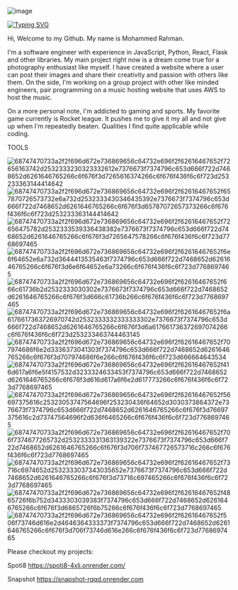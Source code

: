 ![image](https://user-images.githubusercontent.com/97058803/217724847-8d5e4c4c-b3f2-4714-9e4d-6980d4a18988.png)

<p>
<a href="https://git.io/typing-svg"><img src="https://readme-typing-svg.demolab.com?font=Fira+Code&pause=1000&width=435&lines=Software+Engineer" alt="Typing SVG" /></a>
<p>

Hi, Welcome to my Github. My name is Mohammed Rahman.

I'm a software engineer with experience in JavaScript, Python, React, Flask and other libraries. My main project right now is a dream come true for a photography enthusiast like myself. I have created a website where a user can post their images and share their creativity and passion with others like them. On the side, I'm working on a group project with other like minded engineers, pair programming on a music hosting website that uses AWS to host the music.

On a more personal note, I'm addicted to gaming and sports. My favorite game currently is Rocket league. It pushes me to give it my all and not give up when I'm repeatedly beaten. Qualities I find quite applicable while coding.


TOOLS


![68747470733a2f2f696d672e736869656c64732e696f2f62616467652f72656163742d2532333230323332612e7376673f7374796c653d666f722d7468652d6261646765266c6f676f3d7265616374266c6f676f436f6c6f723d253233363144414642](https://user-images.githubusercontent.com/97058803/217725465-d574a5c2-ff48-4a80-b915-cd5182089cc3.svg)
![68747470733a2f2f696d672e736869656c64732e696f2f62616467652f657870726573732e6a732d2532333430346435392e7376673f7374796c653d666f722d7468652d6261646765266c6f676f3d65787072657373266c6f676f436f6c6f723d253233363144414642](https://user-images.githubusercontent.com/97058803/217725555-3df5deec-31b6-4701-a285-0ffa6ef5df29.svg)
![68747470733a2f2f696d672e736869656c64732e696f2f62616467652f72656475782d2532333539336438382e7376673f7374796c653d666f722d7468652d6261646765266c6f676f3d7265647578266c6f676f436f6c6f723d7768697465](https://user-images.githubusercontent.com/97058803/217725588-a1a282cd-df46-4308-93fe-f17624a00c1f.svg)
![68747470733a2f2f696d672e736869656c64732e696f2f62616467652f6e6f64652e6a732d3644413535463f7374796c653d666f722d7468652d6261646765266c6f676f3d6e6f64652e6a73266c6f676f436f6c6f723d7768697465](https://user-images.githubusercontent.com/97058803/217725616-be0f9e34-8e12-4611-90c3-4e2f63e65dc3.svg)
![68747470733a2f2f696d672e736869656c64732e696f2f62616467652f666c61736b2d2532333030302e7376673f7374796c653d666f722d7468652d6261646765266c6f676f3d666c61736b266c6f676f436f6c6f723d7768697465](https://user-images.githubusercontent.com/97058803/217725647-ceb4da0f-547a-4ab6-8713-b5aeaeab4f8b.svg)
![68747470733a2f2f696d672e736869656c64732e696f2f62616467652f6a6176617363726970742d2532333332333333302e7376673f7374796c653d666f722d7468652d6261646765266c6f676f3d6a617661736372697074266c6f676f436f6c6f723d253233463744463145](https://user-images.githubusercontent.com/97058803/217725800-dfd704c4-6749-49b0-ada6-9bd496ec4585.svg)
![68747470733a2f2f696d672e736869656c64732e696f2f62616467652f707974686f6e2d3336373041303f7374796c653d666f722d7468652d6261646765266c6f676f3d707974686f6e266c6f676f436f6c6f723d666664643534](https://user-images.githubusercontent.com/97058803/217725831-fc609806-f430-4608-bea2-ac375bd2cf82.svg)
![68747470733a2f2f696d672e736869656c64732e696f2f62616467652f416d617a6f6e5f4157532d3233324633453f7374796c653d666f722d7468652d6261646765266c6f676f3d616d617a6f6e2d617773266c6f676f436f6c6f723d7768697465](https://user-images.githubusercontent.com/97058803/217726059-5c47da3c-6656-422a-9233-29f4fb6108e8.svg)
![68747470733a2f2f696d672e736869656c64732e696f2f62616467652f56697375616c25323053747564696f253230436f64652d3030373864372e7376673f7374796c653d666f722d7468652d6261646765266c6f676f3d76697375616c2d73747564696f2d636f6465266c6f676f436f6c6f723d7768697465](https://user-images.githubusercontent.com/97058803/217726114-01799d48-e301-428b-a8ce-b101191f9a15.svg)
![68747470733a2f2f696d672e736869656c64732e696f2f62616467652f706f7374677265732d2532333331363139322e7376673f7374796c653d666f722d7468652d6261646765266c6f676f3d706f737467726573716c266c6f676f436f6c6f723d7768697465](https://user-images.githubusercontent.com/97058803/217726142-53c20df2-f546-4b68-9b8a-0c6fbba98397.svg)
![68747470733a2f2f696d672e736869656c64732e696f2f62616467652f73716c6974652d2532333037343035652e7376673f7374796c653d666f722d7468652d6261646765266c6f676f3d73716c697465266c6f676f436f6c6f723d7768697465](https://user-images.githubusercontent.com/97058803/217726164-7c89a885-3991-4b22-acd4-04758ee64bbc.svg)
![68747470733a2f2f696d672e736869656c64732e696f2f62616467652f4865726f6b752d3433303039383f7374796c653d666f722d7468652d6261646765266c6f676f3d6865726f6b75266c6f676f436f6c6f723d7768697465](https://user-images.githubusercontent.com/97058803/217726178-f2d17b2d-5db1-427d-9ebd-581b4812c7a6.svg)
![68747470733a2f2f696d672e736869656c64732e696f2f62616467652f506f73746d616e2d4646364333373f7374796c653d666f722d7468652d6261646765266c6f676f3d706f73746d616e266c6f676f436f6c6f723d7768697465](https://user-images.githubusercontent.com/97058803/217726205-ca2d10b3-86cf-411b-9271-ba4b6eb8a09a.svg)


Please checkout my projects:

Spoti8
https://spoti8-4xlj.onrender.com/

Snapshot
https://snapshot-rqqd.onrender.com

